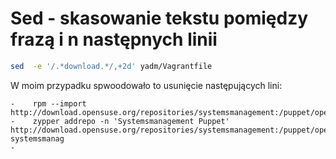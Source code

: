 # Sed - skasowanie tekstu pomiędzy frazą i n następnych linii

``` bash
sed  -e '/.*download.*/,+2d' yadm/Vagrantfile
```

W moim przypadku spwoodowało to usunięcie następujących lini:
```
-    rpm --import http://download.opensuse.org/repositories/systemsmanagement:/puppet/openSUSE_Leap_42.3/repodata/repomd.xml.key
-    zypper addrepo -n 'Systemsmanagement Puppet' http://download.opensuse.org/repositories/systemsmanagement:/puppet/openSUSE_Leap_42.3/ systemsmanag
-
```

